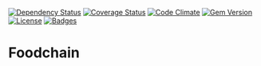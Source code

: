 [![Dependency Status](http://img.shields.io/gemnasium/theodi/foodchain.svg)](https://gemnasium.com/theodi/foodchain)
[![Coverage Status](http://img.shields.io/coveralls/theodi/foodchain.svg)](https://coveralls.io/r/theodi/foodchain)
[![Code Climate](http://img.shields.io/codeclimate/github/theodi/foodchain.svg)](https://codeclimate.com/github/theodi/foodchain)
[![Gem Version](http://img.shields.io/gem/v/foodchain.svg)](https://rubygems.org/gems/foodchain)
[![License](http://img.shields.io/:license-mit-blue.svg)](http://theodi.mit-license.org)
[![Badges](http://img.shields.io/:badges-6/6-ff6799.svg)](https://github.com/badges/badgerbadgerbadger)

# Foodchain
